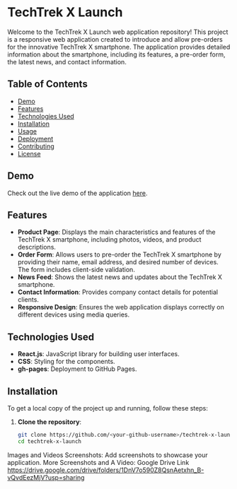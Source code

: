# TechTrek X Launch

Welcome to the TechTrek X Launch web application repository! This project is a responsive web application created to introduce and allow pre-orders for the innovative TechTrek X smartphone. The application provides detailed information about the smartphone, including its features, a pre-order form, the latest news, and contact information.

## Table of Contents

- [Demo](#demo)
- [Features](#features)
- [Technologies Used](#technologies-used)
- [Installation](#installation)
- [Usage](#usage)
- [Deployment](#deployment)
- [Contributing](#contributing)
- [License](#license)

## Demo

Check out the live demo of the application [here](https://<your-github-username>.github.io/techtrek-x-launch).

## Features

- **Product Page**: Displays the main characteristics and features of the TechTrek X smartphone, including photos, videos, and product descriptions.
- **Order Form**: Allows users to pre-order the TechTrek X smartphone by providing their name, email address, and desired number of devices. The form includes client-side validation.
- **News Feed**: Shows the latest news and updates about the TechTrek X smartphone.
- **Contact Information**: Provides company contact details for potential clients.
- **Responsive Design**: Ensures the web application displays correctly on different devices using media queries.

## Technologies Used

- **React.js**: JavaScript library for building user interfaces.
- **CSS**: Styling for the components.
- **gh-pages**: Deployment to GitHub Pages.

## Installation

To get a local copy of the project up and running, follow these steps:

1. **Clone the repository**:
   ```bash
   git clone https://github.com/<your-github-username>/techtrek-x-launch.git
   cd techtrek-x-launch

Images and Videos
Screenshots: Add screenshots to showcase your application.
More Screenshots and A Video: Google Drive Link https://drive.google.com/drive/folders/1DnV7o590Z8QsnAetxhn_B-vQvdEezMjV?usp=sharing